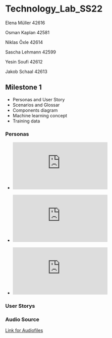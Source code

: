 # <h1>Technology_Lab_SS22</h1>

<p>Elena Müller 42616</p>
<p>Osman Kaplan 42581 </p>
<p>Niklas Öxle 42614 </p>
<p>Sascha Lehmann 42599 </p>
<p>Yesin Soufi 42612 </p>
<p>Jakob Schaal 42613 </p>

<h2> Milestone 1 </h2>

 <ul>
    <li>Personas and User Story</li>
    <li>Scenarios and Glossar</li>
    <li>Components diagram</li>
  <li>Machine learning concept</li>
  <li>Training data</li>
  
</ul>

<h3>Personas</h3>

* ![Persona Lisa Sakob](https://github.com/YesinSoufi/Technology_Lab_SS22/blob/main/assets/Persona_LisaSakob.pdf)

* ![Persona Giovanni Kosman](https://github.com/YesinSoufi/Technology_Lab_SS22/blob/main/assets/Persona_Giovanni_Kosman.pdf)

* ![Persona Freddy Tehmann](https://github.com/YesinSoufi/Technology_Lab_SS22/blob/main/assets/Persona_FreddyTehmann.pdf)

<h3>User Storys</h3>



<h3>Audio Source</h3>
<p><a href="https://drive.google.com/drive/folders/1jtSzfG69MFptyQGHKbSkFLnSg_il9D50">Link for Audiofiles</a></p>
